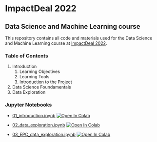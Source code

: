 # ImpactDeal 2022

## Data Science and Machine Learning course

This repository contains all code and materials used for the Data Science and Machine Learning course at
[ImpactDeal 2022](https://impactdeal.eu/).

### Table of Contents

1. Introduction
    1. Learning Objectives
    2. Learning Tools
    3. Introduction to the Project
2. Data Science Foundamentals
3. Data Exploration


### Jupyter Notebooks

* [01_introduction.ipynb](https://github.com/darioka/impactdeal-2022/blob/main/notebooks/01_introduction.ipynb)  [![Open In Colab](https://colab.research.google.com/assets/colab-badge.svg)](http://colab.research.google.com/github/darioka/impactdeal-2022/blob/main/notebooks/01_introduction.ipynb)

* [02_data_exploration.ipynb](https://github.com/darioka/impactdeal-2022/blob/main/notebooks/02_data_exploration.ipynb)  [![Open In Colab](https://colab.research.google.com/assets/colab-badge.svg)](http://colab.research.google.com/github/darioka/impactdeal-2022/blob/main/notebooks/02_data_exploration.ipynb)

* [03_EPC_data_exploration.ipynb](https://github.com/darioka/impactdeal-2022/blob/main/notebooks/03_EPC_data_exploration.ipynb)  [![Open In Colab](https://colab.research.google.com/assets/colab-badge.svg)](http://colab.research.google.com/github/darioka/impactdeal-2022/blob/main/notebooks/03_EPC_data_exploration.ipynb)
